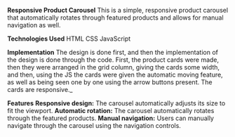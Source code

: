 **Responsive Product Carousel**
This is a simple, responsive product carousel that automatically rotates through featured products and allows for manual navigation as well.

**Technologies Used**
HTML
CSS
JavaScript

**Implementation**
The design is done first, and then the implementation of the design is done through the code.
First, the product cards were made, then they were arranged in the grid column, giving the cards some width, and then, using the JS the cards were given the automatic moving feature, as well as being seen one by one using the arrow buttons present.
The cards are responsive._

**Features**
**Responsive design:** The carousel automatically adjusts its size to fit the viewport.
**Automatic rotation:** The carousel automatically rotates through the featured products.
**Manual navigation:** Users can manually navigate through the carousel using the navigation controls.
 
